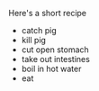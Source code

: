 Here's a short recipe
- catch pig
- kill pig
- cut open stomach
- take out intestines
- boil in hot water
- eat
